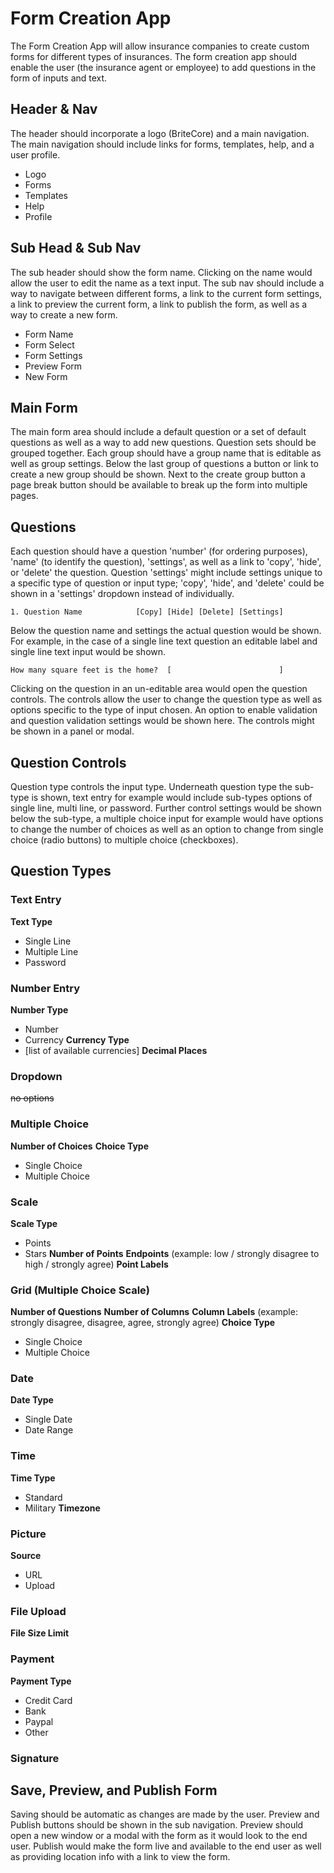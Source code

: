 # Form Creation App

The Form Creation App will allow insurance companies to create custom forms for different types of insurances. The form creation app should enable the user (the insurance agent or employee) to add questions in the form of inputs and text. 

## Header & Nav

The header should incorporate a logo (BriteCore) and a main navigation. The main navigation should include links for forms, templates, help, and a user profile.

- Logo
- Forms
- Templates
- Help
- Profile

## Sub Head & Sub Nav

The sub header should show the form name. Clicking on the name would allow the user to edit the name as a text input. The sub nav should include a way to navigate between different forms, a link to the current form settings, a link to preview the current form, a link to publish the form, as well as a way to create a new form. 

- Form Name
- Form Select
- Form Settings
- Preview Form
- New Form

## Main Form

The main form area should include a default question or a set of default questions as well as a way to add new questions. Question sets should be grouped together. Each group should have a group name that is editable as well as group settings. Below the last group of questions a button or link to create a new group should be shown. Next to the create group button a page break button should be available to break up the form into multiple pages.  

## Questions

Each question should have a question 'number' (for ordering purposes), 'name' (to identify the question), 'settings', as well as a link to 'copy', 'hide', or 'delete' the question. Question 'settings' might include settings unique to a specific type of question or input type; 'copy', 'hide', and 'delete' could be shown in a 'settings' dropdown instead of individually. 

```
1. Question Name 			[Copy] [Hide] [Delete] [Settings]
```

Below the question name and settings the actual question would be shown. For example, in the case of a single line text question an editable label and single line text input would be shown. 

```
How many square feet is the home?  [ 						]
```

Clicking on the question in an un-editable area would open the question controls. The controls allow the user to change the question type as well as options specific to the type of input chosen. An option to enable validation and question validation settings would be shown here. The controls might be shown in a panel or modal. 

## Question Controls

Question type controls the input type. Underneath question type the sub-type is shown, text entry for example would include sub-types options of single line, multi line, or password. Further control settings would be shown below the sub-type, a multiple choice input for example would have options to change the number of choices as well as an option to change from single choice (radio buttons) to multiple choice (checkboxes). 

## Question Types

### Text Entry

**Text Type**
- Single Line
- Multiple Line
- Password

### Number Entry

**Number Type**
- Number
- Currency
**Currency Type**
- [list of available currencies]
**Decimal Places**

### Dropdown

~~no options~~

### Multiple Choice

**Number of Choices**
**Choice Type**
- Single Choice
- Multiple Choice

### Scale

**Scale Type**
- Points
- Stars
**Number of Points**
**Endpoints** (example: low / strongly disagree to high / strongly agree)
**Point Labels** 


### Grid (Multiple Choice Scale)

**Number of Questions**
**Number of Columns**
**Column Labels** (example: strongly disagree, disagree, agree, strongly agree)
**Choice Type**
- Single Choice
- Multiple Choice

### Date

**Date Type**
- Single Date
- Date Range

### Time

**Time Type**
- Standard
- Military
**Timezone**

### Picture

**Source**
- URL
- Upload

### File Upload

**File Size Limit**

### Payment

**Payment Type**
- Credit Card
- Bank
- Paypal
- Other

### Signature

## Save, Preview, and Publish Form

Saving should be automatic as changes are made by the user. Preview and Publish buttons should be shown in the sub navigation. Preview should open a new window or a modal with the form as it would look to the end user. Publish would make the form live and available to the end user as well as providing location info with a link to view the form. 

